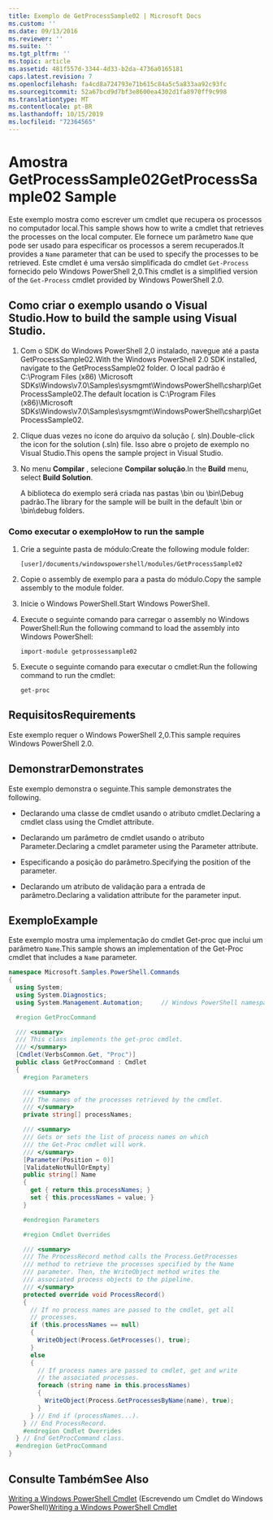 ```yaml
---
title: Exemplo de GetProcessSample02 | Microsoft Docs
ms.custom: ''
ms.date: 09/13/2016
ms.reviewer: ''
ms.suite: ''
ms.tgt_pltfrm: ''
ms.topic: article
ms.assetid: 481f557d-3344-4d33-b2da-4736a0165181
caps.latest.revision: 7
ms.openlocfilehash: fa4cd8a724793e71b615c84a5c5a833aa92c93fc
ms.sourcegitcommit: 52a67bcd9d7bf3e8600ea4302d1fa8970ff9c998
ms.translationtype: MT
ms.contentlocale: pt-BR
ms.lasthandoff: 10/15/2019
ms.locfileid: "72364565"
---
```

# <a name="getprocesssample02-sample"></a><span data-ttu-id="ebce1-102">Amostra GetProcessSample02</span><span class="sxs-lookup"><span data-stu-id="ebce1-102">GetProcessSample02 Sample</span></span>

<span data-ttu-id="ebce1-103">Este exemplo mostra como escrever um cmdlet que recupera os processos no computador local.</span><span class="sxs-lookup"><span data-stu-id="ebce1-103">This sample shows how to write a cmdlet that retrieves the processes on the local computer.</span></span> <span data-ttu-id="ebce1-104">Ele fornece um parâmetro `Name` que pode ser usado para especificar os processos a serem recuperados.</span><span class="sxs-lookup"><span data-stu-id="ebce1-104">It provides a `Name` parameter that can be used to specify the processes to be retrieved.</span></span> <span data-ttu-id="ebce1-105">Este cmdlet é uma versão simplificada do cmdlet `Get-Process` fornecido pelo Windows PowerShell 2,0.</span><span class="sxs-lookup"><span data-stu-id="ebce1-105">This cmdlet is a simplified version of the `Get-Process` cmdlet provided by Windows PowerShell 2.0.</span></span>

## <a name="how-to-build-the-sample-using-visual-studio"></a><span data-ttu-id="ebce1-106">Como criar o exemplo usando o Visual Studio.</span><span class="sxs-lookup"><span data-stu-id="ebce1-106">How to build the sample using Visual Studio.</span></span>

1. <span data-ttu-id="ebce1-107">Com o SDK do Windows PowerShell 2,0 instalado, navegue até a pasta GetProcessSample02.</span><span class="sxs-lookup"><span data-stu-id="ebce1-107">With the Windows PowerShell 2.0 SDK installed, navigate to the GetProcessSample02 folder.</span></span> <span data-ttu-id="ebce1-108">O local padrão é C:\Program Files (x86) \Microsoft SDKs\Windows\v7.0\Samples\sysmgmt\WindowsPowerShell\csharp\GetProcessSample02.</span><span class="sxs-lookup"><span data-stu-id="ebce1-108">The default location is C:\Program Files (x86)\Microsoft SDKs\Windows\v7.0\Samples\sysmgmt\WindowsPowerShell\csharp\GetProcessSample02.</span></span>

2. <span data-ttu-id="ebce1-109">Clique duas vezes no ícone do arquivo da solução (. sln).</span><span class="sxs-lookup"><span data-stu-id="ebce1-109">Double-click the icon for the solution (.sln) file.</span></span> <span data-ttu-id="ebce1-110">Isso abre o projeto de exemplo no Visual Studio.</span><span class="sxs-lookup"><span data-stu-id="ebce1-110">This opens the sample project in Visual Studio.</span></span>

3. <span data-ttu-id="ebce1-111">No menu **Compilar** , selecione **Compilar solução**.</span><span class="sxs-lookup"><span data-stu-id="ebce1-111">In the **Build** menu, select **Build Solution**.</span></span>

    <span data-ttu-id="ebce1-112">A biblioteca do exemplo será criada nas pastas \bin ou \bin\Debug padrão.</span><span class="sxs-lookup"><span data-stu-id="ebce1-112">The library for the sample will be built in the default \bin or \bin\debug folders.</span></span>

### <a name="how-to-run-the-sample"></a><span data-ttu-id="ebce1-113">Como executar o exemplo</span><span class="sxs-lookup"><span data-stu-id="ebce1-113">How to run the sample</span></span>

1. <span data-ttu-id="ebce1-114">Crie a seguinte pasta de módulo:</span><span class="sxs-lookup"><span data-stu-id="ebce1-114">Create the following module folder:</span></span>

    `[user]/documents/windowspowershell/modules/GetProcessSample02`

2. <span data-ttu-id="ebce1-115">Copie o assembly de exemplo para a pasta do módulo.</span><span class="sxs-lookup"><span data-stu-id="ebce1-115">Copy the sample assembly to the module folder.</span></span>

3. <span data-ttu-id="ebce1-116">Inicie o Windows PowerShell.</span><span class="sxs-lookup"><span data-stu-id="ebce1-116">Start Windows PowerShell.</span></span>

4. <span data-ttu-id="ebce1-117">Execute o seguinte comando para carregar o assembly no Windows PowerShell:</span><span class="sxs-lookup"><span data-stu-id="ebce1-117">Run the following command to load the assembly into Windows PowerShell:</span></span>

    `import-module getprossessample02`

5. <span data-ttu-id="ebce1-118">Execute o seguinte comando para executar o cmdlet:</span><span class="sxs-lookup"><span data-stu-id="ebce1-118">Run the following command to run the cmdlet:</span></span>

    `get-proc`

## <a name="requirements"></a><span data-ttu-id="ebce1-119">Requisitos</span><span class="sxs-lookup"><span data-stu-id="ebce1-119">Requirements</span></span>

<span data-ttu-id="ebce1-120">Este exemplo requer o Windows PowerShell 2,0.</span><span class="sxs-lookup"><span data-stu-id="ebce1-120">This sample requires Windows PowerShell 2.0.</span></span>

## <a name="demonstrates"></a><span data-ttu-id="ebce1-121">Demonstrar</span><span class="sxs-lookup"><span data-stu-id="ebce1-121">Demonstrates</span></span>

<span data-ttu-id="ebce1-122">Este exemplo demonstra o seguinte.</span><span class="sxs-lookup"><span data-stu-id="ebce1-122">This sample demonstrates the following.</span></span>

- <span data-ttu-id="ebce1-123">Declarando uma classe de cmdlet usando o atributo cmdlet.</span><span class="sxs-lookup"><span data-stu-id="ebce1-123">Declaring a cmdlet class using the Cmdlet attribute.</span></span>

- <span data-ttu-id="ebce1-124">Declarando um parâmetro de cmdlet usando o atributo Parameter.</span><span class="sxs-lookup"><span data-stu-id="ebce1-124">Declaring a cmdlet parameter using the Parameter attribute.</span></span>

- <span data-ttu-id="ebce1-125">Especificando a posição do parâmetro.</span><span class="sxs-lookup"><span data-stu-id="ebce1-125">Specifying the position of the parameter.</span></span>

- <span data-ttu-id="ebce1-126">Declarando um atributo de validação para a entrada de parâmetro.</span><span class="sxs-lookup"><span data-stu-id="ebce1-126">Declaring a validation attribute for the parameter input.</span></span>

## <a name="example"></a><span data-ttu-id="ebce1-127">Exemplo</span><span class="sxs-lookup"><span data-stu-id="ebce1-127">Example</span></span>

<span data-ttu-id="ebce1-128">Este exemplo mostra uma implementação do cmdlet Get-proc que inclui um parâmetro `Name`.</span><span class="sxs-lookup"><span data-stu-id="ebce1-128">This sample shows an implementation of the Get-Proc cmdlet that includes a `Name` parameter.</span></span>

```csharp
namespace Microsoft.Samples.PowerShell.Commands
{
  using System;
  using System.Diagnostics;
  using System.Management.Automation;     // Windows PowerShell namespace

  #region GetProcCommand

  /// <summary>
  /// This class implements the get-proc cmdlet.
  /// </summary>
  [Cmdlet(VerbsCommon.Get, "Proc")]
  public class GetProcCommand : Cmdlet
  {
    #region Parameters

    /// <summary>
    /// The names of the processes retrieved by the cmdlet.
    /// </summary>
    private string[] processNames;

    /// <summary>
    /// Gets or sets the list of process names on which
    /// the Get-Proc cmdlet will work.
    /// </summary>
    [Parameter(Position = 0)]
    [ValidateNotNullOrEmpty]
    public string[] Name
    {
      get { return this.processNames; }
      set { this.processNames = value; }
    }

    #endregion Parameters

    #region Cmdlet Overrides

    /// <summary>
    /// The ProcessRecord method calls the Process.GetProcesses
    /// method to retrieve the processes specified by the Name
    /// parameter. Then, the WriteObject method writes the
    /// associated process objects to the pipeline.
    /// </summary>
    protected override void ProcessRecord()
    {
      // If no process names are passed to the cmdlet, get all
      // processes.
      if (this.processNames == null)
      {
        WriteObject(Process.GetProcesses(), true);
      }
      else
      {
        // If process names are passed to cmdlet, get and write
        // the associated processes.
        foreach (string name in this.processNames)
        {
          WriteObject(Process.GetProcessesByName(name), true);
        }
      } // End if (processNames...).
    } // End ProcessRecord.
    #endregion Cmdlet Overrides
  } // End GetProcCommand class.
  #endregion GetProcCommand
}
```

## <a name="see-also"></a><span data-ttu-id="ebce1-129">Consulte Também</span><span class="sxs-lookup"><span data-stu-id="ebce1-129">See Also</span></span>

<span data-ttu-id="ebce1-130">[Writing a Windows PowerShell Cmdlet](./writing-a-windows-powershell-cmdlet.md) (Escrevendo um Cmdlet do Windows PowerShell)</span><span class="sxs-lookup"><span data-stu-id="ebce1-130">[Writing a Windows PowerShell Cmdlet](./writing-a-windows-powershell-cmdlet.md)</span></span>
